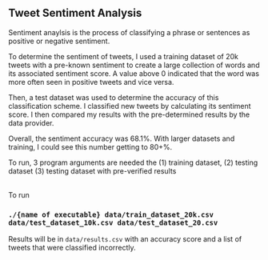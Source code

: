<h2>Tweet Sentiment Analysis</h2>

Sentiment anaylsis is the process of classifying a phrase or sentences as positive or negative sentiment.

To determine the sentiment of tweets, I used a training dataset of 20k tweets with a pre-known sentiment to create a large collection
of words and its associated sentiment score. A value above 0 indicated that the word was more often seen in positive tweets and vice versa.

Then, a test dataset was used to determine the accuracy of this classification scheme. I classified
new tweets by calculating its sentiment score. I then compared my results with the pre-determined results by the data provider.

Overall, the sentiment accuracy was 68.1%. With larger datasets and training, I could see this number getting to 80+%.

To run, 3 program arguments are needed the (1) training dataset, (2) testing dataset (3) testing dataset with pre-verified results

<br>
To run

### `./{name of executable} data/train_dataset_20k.csv data/test_dataset_10k.csv data/test_dataset_20.csv`

Results will be in `data/results.csv` with an accuracy score and a list of tweets that were classified incorrectly.
